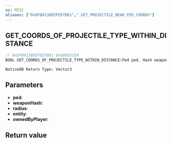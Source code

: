 ```yaml
---
ns: MISC
aliases: ["0xDFB4138EEFED7B81","_GET_PROJECTILE_NEAR_PED_COORDS"]
---
```

## GET_COORDS_OF_PROJECTILE_TYPE_WITHIN_DISTANCE

```c
// 0xDFB4138EEFED7B81 0x6BDE5CE4
BOOL GET_COORDS_OF_PROJECTILE_TYPE_WITHIN_DISTANCE(Ped ped, Hash weaponHash, float radius, cs_type(Vector3Ptr) Entity* entity, BOOL ownedByPlayer);
```

```
NativeDB Return Type: Vector3
```

## Parameters
* **ped**: 
* **weaponHash**: 
* **radius**: 
* **entity**: 
* **ownedByPlayer**: 

## Return value
